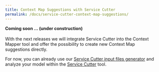```yaml
---
title: Context Map Suggestions with Service Cutter
permalink: /docs/service-cutter-context-map-suggestions/
---
```


<div class="alert alert-custom">
<strong>Coming soon ... (under construction)</strong>
<br/><br/>
With the next releases we will integrate Service Cutter into the Context Mapper tool and offer the possibility to create new Context Map 
suggestions directly.
</div>

For now, you can already use our [Service Cutter input files generator](/docs/service-cutter/) and analyze your model within the [Service Cutter](http://servicecutter.github.io/)
tool.
